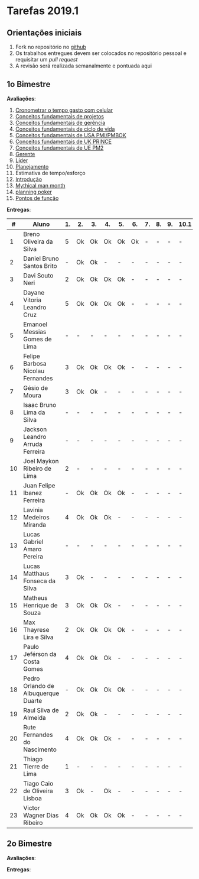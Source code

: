 # [](#header-1) Tarefas 2019.1

## [](#header-2) Orientações iniciais

1. Fork no repositório no [github](https://github.com/project-managment/2019.1)
2. Os trabalhos entregues devem ser colocados no repositório pessoal e requisitar um _pull request_
3. A revisão será realizada semanalmente e pontuada aqui


## [](#header-2) 1o Bimestre

**Avaliações**:

1. [Cronometrar o tempo gasto com celular](time)
2. [Conceitos fundamentais de projetos](basics/project/)
3. [Conceitos fundamentais de gerência](basics/management)
4. [Conceitos fundamentais de ciclo de vida](basics/life-cycle)
5. [Conceitos fundamentais de USA PMI/PMBOK](frameworks/pmbok)
6. [Conceitos fundamentais de UK PRINCE](frameworks/prince2)
7. [Conceitos fundamentais de UE PM2](frameworks/pm2)
8. [Gerente](basics/manager/)
9. [Líder](basics/leader/)
10. [Planejamento](.)
11. Estimativa de tempo/esforço
   1. [Introdução](.)
   2. [Mythical man month](.)
   3. [planning poker](.)
   4. [Pontos de função](.)



**Entregas**:

| \#  | Aluno                               | 1.  | 2.  | 3.  | 4.  | 5.  | 6.  | 7.  | 8.  | 9.  | 10.1 | 10.2. | 10.3. | 10.4 |
| --- | ----------------------------------- | --- | --- | --- | --- | --- | --- | --- | --- | --- | ---- | ----- | ----- | ---- |
| 1   | Breno Oliveira da Silva             | 5   | Ok  | Ok  | Ok  | Ok  | Ok  | -   | -   | -   | -    | -     | -     | -    |
| 2   | Daniel Bruno Santos Brito           | -   | Ok  | Ok  | -   | -   | -   | -   | -   | -   | -    | -     | -     | -    |
| 3   | Davi Souto Neri                     | 2   | Ok  | Ok  | Ok  | Ok  | -   | -   | -   | -   | -    | -     | -     | -    |
| 4   | Dayane Vitoria Leandro Cruz         | 5   | Ok  | Ok  | Ok  | Ok  | -   | -   | -   | -   | -    | -     | -     | -    |
| 5   | Emanoel Messias Gomes de Lima       | -   | -   | -   | -   | -   | -   | -   | -   | -   | -    | -     | -     | -    |
| 6   | Felipe Barbosa Nicolau Fernandes    | 3   | Ok  | Ok  | Ok  | Ok  | -   | -   | -   | -   | -    | -     | -     | -    |
| 7   | Gésio de Moura                      | 3   | Ok  | Ok  | -   | -   | -   | -   | -   | -   | -    | -     | -     | -    |
| 8   | Isaac Bruno Lima da Silva           | -   | -   | -   | -   | -   | -   | -   | -   | -   | -    | -     | -     | -    |
| 9   | Jackson Leandro Arruda Ferreira     | -   | -   | -   | -   | -   | -   | -   | -   | -   | -    | -     | -     | -    |
| 10  | Joel Maykon Ribeiro de Lima         | 2   | -   | -   | -   | -   | -   | -   | -   | -   | -    | -     | -     | -    |
| 11  | Juan Felipe Ibanez Ferreira         | -   | Ok  | Ok  | Ok  | Ok  | -   | -   | -   | -   | -    | -     | -     | -    |
| 12  | Lavinia Medeiros Miranda            | 4   | Ok  | Ok  | Ok  | -   | -   | -   | -   | -   | -    | -     | -     | -    |
| 13  | Lucas Gabriel Amaro Pereira         | -   | -   | -   | -   | -   | -   | -   | -   | -   | -    | -     | -     | -    |
| 14  | Lucas Matthaus Fonseca da Silva     | 3   | Ok  | -   | -   | -   | -   | -   | -   | -   | -    | -     | -     | -    |
| 15  | Matheus Henrique de Souza           | 3   | Ok  | Ok  | Ok  | -   | -   | -   | -   | -   | -    | -     | -     | -    |
| 16  | Max Thayrese Lira e Silva           | 2   | Ok  | Ok  | Ok  | Ok  | -   | -   | -   | -   | -    | -     | -     | -    |
| 17  | Paulo Jeférson da Costa Gomes       | 4   | Ok  | Ok  | Ok  | -   | -   | -   | -   | -   | -    | -     | -     | -    |
| 18  | Pedro Orlando de Albuquerque Duarte | -   | Ok  | Ok  | Ok  | Ok  | -   | -   | -   | -   | -    | -     | -     | -    |
| 19  | Raul Silva de Almeida               | 2   | Ok  | Ok  | -   | -   | -   | -   | -   | -   | -    | -     | -     | -    |
| 20  | Rute Fernandes do Nascimento        | 4   | Ok  | Ok  | Ok  | -   | -   | -   | -   | -   | -    | -     | -     | -    |
| 21  | Thiago Tierre de Lima               | 1   | -   | -   | -   | -   | -   | -   | -   | -   | -    | -     | -     | -    |
| 22  | Tiago Caio de Oliveira Lisboa       | 3   | Ok  | -   | Ok  | -   | -   | -   | -   | -   | -    | -     | -     | -    |
| 23  | Victor Wagner Dias Ribeiro          | 4   | Ok  | Ok  | Ok  | Ok  | -   | -   | -   | -   | -    | -     | -     | -    |

## [](#header-2) 2o Bimestre

**Avaliações**:

**Entregas**:
